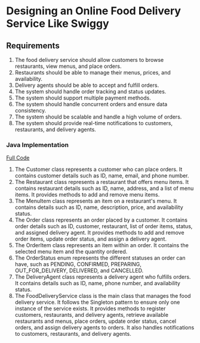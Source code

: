 # Designing an Online Food Delivery Service Like Swiggy

## Requirements
1. The food delivery service should allow customers to browse restaurants, view menus, and place orders.
2. Restaurants should be able to manage their menus, prices, and availability.
3. Delivery agents should be able to accept and fulfill orders.
4. The system should handle order tracking and status updates.
5. The system should support multiple payment methods.
6. The system should handle concurrent orders and ensure data consistency.
7. The system should be scalable and handle a high volume of orders.
8. The system should provide real-time notifications to customers, restaurants, and delivery agents.

### Java Implementation
[Full Code](../solutions/java/src/fooddeliveryservice/)

1. The Customer class represents a customer who can place orders. It contains customer details such as ID, name, email, and phone number.
2. The Restaurant class represents a restaurant that offers menu items. It contains restaurant details such as ID, name, address, and a list of menu items. It provides methods to add and remove menu items.
3. The MenuItem class represents an item on a restaurant's menu. It contains details such as ID, name, description, price, and availability status.
4. The Order class represents an order placed by a customer. It contains order details such as ID, customer, restaurant, list of order items, status, and assigned delivery agent. It provides methods to add and remove order items, update order status, and assign a delivery agent.
5. The OrderItem class represents an item within an order. It contains the selected menu item and the quantity ordered.
6. The OrderStatus enum represents the different statuses an order can have, such as PENDING, CONFIRMED, PREPARING, OUT_FOR_DELIVERY, DELIVERED, and CANCELLED.
7. The DeliveryAgent class represents a delivery agent who fulfills orders. It contains details such as ID, name, phone number, and availability status.
8. The FoodDeliveryService class is the main class that manages the food delivery service. It follows the Singleton pattern to ensure only one instance of the service exists. It provides methods to register customers, restaurants, and delivery agents, retrieve available restaurants and menus, place orders, update order status, cancel orders, and assign delivery agents to orders. It also handles notifications to customers, restaurants, and delivery agents.